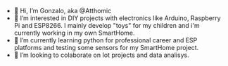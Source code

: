 - 👋 Hi, I’m Gonzalo, aka @Atthomic
- 👀 I’m interested in DIY projects with electronics like Arduino, Raspberry Pi and ESP8266. I mainly develop "toys" for my children and i'm currently working in my own SmartHome.
- 🌱 I’m currently learning python for professional career and ESP platforms and testing some sensors for my SmartHome project.
- 💞️ I’m looking to colaborate on Iot projects and data analisys. 


<!---
- 📫 How to reach me ...
- 😄 Pronouns: ...
- ⚡ Fun fact: ...
Atthomic/Atthomic is a ✨ special ✨ repository because its `README.md` (this file) appears on your GitHub profile.
You can click the Preview link to take a look at your changes.
--->
